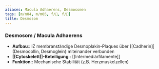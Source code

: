 ```yaml
---
aliases: Macula Adhaerens, Desmosomen
tags: [m/m04, m/m05, f/🔬, f/🧪]
title: Desmosom
---
```

### Desmosom / Macula Adhaerens
- **Aufbau**:: IZ membranständige Desmoplakin-Plaques über [[Cadherin]] (Desmocollin, Desmoglein) miteinander verbunden
- **[[Cytoskelett]]-Beteiligung**:: [[Intermediärfilamente]]
- **Funktion**:: Mechanische Stabilität (z.B. Herzmuskelzellen)